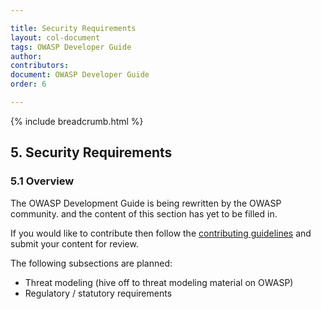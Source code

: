 ```yaml
---

title: Security Requirements
layout: col-document
tags: OWASP Developer Guide
author:
contributors:
document: OWASP Developer Guide
order: 6

---
```


{% include breadcrumb.html %}
## 5. Security Requirements

### 5.1 Overview

The OWASP Development Guide is being rewritten by the OWASP community.
and the content of this section has yet to be filled in.

If you would like to contribute then follow the 
[contributing guidelines](https://github.com/OWASP/www-project-developer-guide/blob/main/CONTRIBUTING.md)
and submit your content for review.

The following subsections are planned:

  * Threat modeling (hive off to threat modeling material on OWASP)
  * Regulatory / statutory requirements
